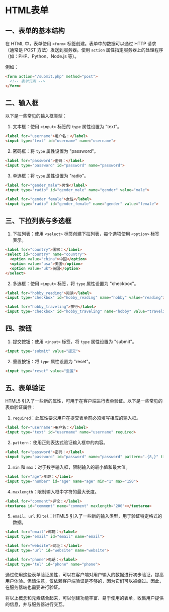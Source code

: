 # HTML表单

## 一、表单的基本结构

在 HTML 中，表单使用 `<form>` 标签创建。表单中的数据可以通过 HTTP 请求（通常是 POST 方法）发送到服务器。使用 `action` 属性指定服务器上的处理程序（如：PHP、Python、Node.js 等）。

例如：

```html
<form action="/submit.php" method="post">
  <!-- 表单元素 -->
</form>
```

## 二、输入框

以下是一些常见的输入框类型：

1. 文本框：使用 `<input>` 标签的 `type` 属性设置为 "text"。

```html
<label for="username">用户名：</label>
<input type="text" id="username" name="username">
```

2. 密码框：将 `type` 属性设置为 "password"。

```html
<label for="password">密码：</label>
<input type="password" id="password" name="password">
```

3. 单选框：将 `type` 属性设置为 "radio"。

```html
<label for="gender_male">男性</label>
<input type="radio" id="gender_male" name="gender" value="male">

<label for="gender_female">女性</label>
<input type="radio" id="gender_female" name="gender" value="female">
```

## 三、下拉列表与多选框

1. 下拉列表：使用 `<select>` 标签创建下拉列表，每个选项使用 `<option>` 标签表示。

```html
<label for="country">国家：</label>
<select id="country" name="country">
  <option value="china">中国</option>
  <option value="usa">美国</option>
  <option value="uk">英国</option>
</select>
```

2. 多选框：使用 `<input>` 标签，将 `type` 属性设置为 "checkbox"。

```html
<label for="hobby_reading">阅读</label>
<input type="checkbox" id="hobby_reading" name="hobby" value="reading">

<label for="hobby_traveling">旅行</label>
<input type="checkbox" id="hobby_traveling" name="hobby" value="traveling">
```

## 四、按钮

1. 提交按钮：使用 `<input>` 标签，将 `type` 属性设置为 "submit"。

```html
<input type="submit" value="提交">
```

2. 重置按钮：将 `type` 属性设置为 "reset"。

```html
<input type="reset" value="重置">
```

## 五、表单验证

HTML5 引入了一些新的属性，可用于在客户端进行表单验证。以下是一些常见的表单验证属性：

1. `required`：此属性要求用户在提交表单前必须填写相应的输入框。

```html
<label for="username">用户名：</label>
<input type="text" id="username" name="username" required>
```

2. `pattern`：使用正则表达式验证输入框中的内容。

```html
<label for="password">密码：</label>
<input type="password" id="password" name="password" pattern=".{8,}" title="密码至少为8个字符">
```

3. `min` 和 `max`：对于数字输入框，限制输入的最小值和最大值。

```html
<label for="age">年龄：</label>
<input type="number" id="age" name="age" min="1" max="150">
```

4. `maxlength`：限制输入框中字符的最大长度。

```html
<label for="comment">评论：</label>
<textarea id="comment" name="comment" maxlength="200"></textarea>
```

5. `email`、`url` 和 `tel`：HTML5 引入了一些新的输入类型，用于验证特定格式的数据。

```html
<label for="email">邮箱：</label>
<input type="email" id="email" name="email">

<label for="website">网址：</label>
<input type="url" id="website" name="website">

<label for="phone">电话：</label>
<input type="tel" id="phone" name="phone">
```

通过使用这些表单验证属性，可以在客户端对用户输入的数据进行初步验证，提高用户体验。但请注意，仅依赖客户端验证是不够的，因为它们可以被绕过。因此，在服务器端也需要进行验证。

将以上概念和元素结合起来，可以创建功能丰富、易于使用的表单，收集用户提供的信息，并与服务器进行交互。